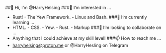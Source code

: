 ##👋 Hi, I’m @HarryHelsing
###👀 I’m interested in ...
- Rust! - The Yew Framework. - Linux and Bash.
###🌱 I’m currently learning ...
- HTML. - CSS. - Yew. - Rust. - Markup
###💞️ I’m looking to collaborate on ...
- Anything that I could achieve at my skill level!
###📫 How to reach me ...
- harryhelsing@proton.me or @HarryHesling on Telegram

<!---
HarryHelsing/HarryHelsing is a ✨ special ✨ repository because its `README.md` (this file) appears on your GitHub profile.
You can click the Preview link to take a look at your changes.
--->
